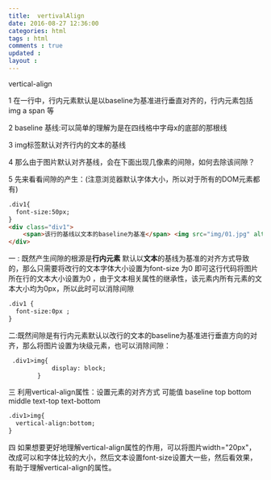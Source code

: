 ```yaml
---
title:  vertivalAlign
date: 2016-08-27 12:36:00
categories: html
tags : html
comments : true 
updated : 
layout : 
---
```


vertical-align  

1 在一行中，行内元素默认是以baseline为基准进行垂直对齐的，行内元素包括  img  a  span 等

2 baseline 基线:可以简单的理解为是在四线格中字母x的底部的那根线

3 img标签默认对齐行内的文本的基线

4 那么由于图片默认对齐基线，会在下面出现几像素的间隙，如何去除该间隙？

5 先来看看间隙的产生：(注意浏览器默认字体大小，所以对于所有的DOM元素都有)

```html
.div1{
  font-size:50px;
}
<div class="div1">
    <span>该行的基线以文本的baseline为基准</span> <img src="img/01.jpg" alt="" width="20px"/>
</div>
```

一 : 既然产生间隙的根源是**行内元素** 默认以**文本**的基线为基准的对齐方式导致的，那么只需要将改行的文本字体大小设置为font-size 为0  即可这行代码将图片所在行的文本大小设置为0 ，由于文本相关属性的继承性，该元素内所有元素的文本大小均为0px，所以此时可以消除间隙

```html
.div1 {
  font-size:0px	;
}
```

二:既然间隙是有行内元素默认以改行的文本的baseline为基准进行垂直方向的对齐，那么将图片设置为块级元素，也可以消除间隙：

```html	
 .div1>img{
            display: block;
        }
```

三 利用vertical-align属性：设置元素的对齐方式 可能值 baseline  top bottom middle text-top text-bottom

```html
.div1>img{
  vertical-align:bottom;
}
```

四 如果想要更好地理解vertical-align属性的作用，可以将图片width="20px"，改成可以和字体比较的大小，然后文本设置font-size设置大一些，然后看效果，有助于理解vertical-align的属性。